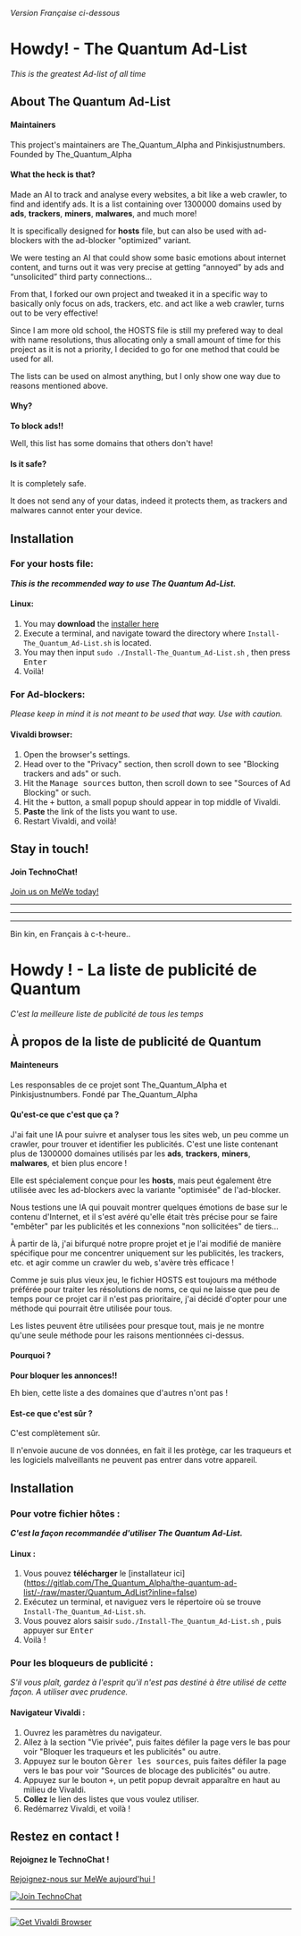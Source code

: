 *Version Française ci-dessous*

# Howdy! - The Quantum Ad-List
*This is the greatest Ad-list of all time*

## About The Quantum Ad-List
#### Maintainers
This project's maintainers are The_Quantum_Alpha and Pinkisjustnumbers.
Founded by The_Quantum_Alpha

#### What the heck is that?
Made an AI to track and analyse every websites, a bit like a web crawler, to find and identify ads.
It is a list containing over 1300000 domains used by **ads**, **trackers**, **miners**, **malwares**, and much more! 

It is specifically designed for **hosts** file, but can also be used with ad-blockers with the ad-blocker "optimized" variant.

We were testing an AI that could show some basic emotions about internet content, and turns out it was very precise at getting “annoyed” by ads and “unsolicited” third party connections…

From that, I forked our own project and tweaked it in a specific way to basically only focus on ads, trackers, etc. and act like a web crawler, turns out to be very effective!

Since I am more old school, the HOSTS file is still my prefered way to deal with name resolutions, thus allocating only a small amount of time for this project as it is not a priority, I decided to go for one method that could be used for all.

The lists can be used on almost anything, but I only show one way due to reasons mentioned above.

#### Why?
**To block ads!!**

Well, this list has some domains that others don't have!

#### Is it safe?
It is completely safe. 

It does not send any of your datas, indeed it protects them, as trackers and malwares cannot enter your device. 


## Installation
### For your **hosts** file:
***This is the recommended way to use The Quantum Ad-List.***
#### Linux:
1. You may **download** the [installer here](https://gitlab.com/The_Quantum_Alpha/the-quantum-ad-list/-/raw/master/Quantum_AdList?inline=false)
2. Execute a terminal, and navigate toward the directory where `Install-The_Quantum_Ad-List.sh` is located.
3. You may then input `sudo ./Install-The_Quantum_Ad-List.sh` , then press <kbd>Enter</kbd>
4. Voilà!

### For Ad-blockers:
*Please keep in mind it is not meant to be used that way. Use with caution.*
#### Vivaldi browser:
1. Open the browser's settings.
2. Head over to the "Privacy" section, then scroll down to see "Blocking trackers and ads" or such.
3. Hit the <kbd>Manage sources</kbd> button, then scroll down to see "Sources of Ad Blocking" or such.
4. Hit the <kbd>+</kbd> button, a small popup should appear in top middle of Vivaldi. 
5. **Paste** the link of the lists you want to use.
7. Restart Vivaldi, and voilà!

## Stay in touch!
#### Join TechnoChat!
[Join us on MeWe today!](https://mewe.com/join/TechnoChat)

***
***
***

Bin kin, en Français à c-t-heure..

# Howdy ! - La liste de publicité de Quantum
*C'est la meilleure liste de publicité de tous les temps*

## À propos de la liste de publicité de Quantum
#### Mainteneurs
Les responsables de ce projet sont The_Quantum_Alpha et Pinkisjustnumbers.
Fondé par The_Quantum_Alpha

#### Qu'est-ce que c'est que ça ?
J'ai fait une IA pour suivre et analyser tous les sites web, un peu comme un crawler, pour trouver et identifier les publicités.
C'est une liste contenant plus de 1300000 domaines utilisés par les **ads**, **trackers**, **miners**, **malwares**, et bien plus encore ! 

Elle est spécialement conçue pour les **hosts**, mais peut également être utilisée avec les ad-blockers avec la variante "optimisée" de l'ad-blocker.

Nous testions une IA qui pouvait montrer quelques émotions de base sur le contenu d'Internet, et il s'est avéré qu'elle était très précise pour se faire "embêter" par les publicités et les connexions "non sollicitées" de tiers...

À partir de là, j'ai bifurqué notre propre projet et je l'ai modifié de manière spécifique pour me concentrer uniquement sur les publicités, les trackers, etc. et agir comme un crawler du web, s'avère très efficace !

Comme je suis plus vieux jeu, le fichier HOSTS est toujours ma méthode préférée pour traiter les résolutions de noms, ce qui ne laisse que peu de temps pour ce projet car il n'est pas prioritaire, j'ai décidé d'opter pour une méthode qui pourrait être utilisée pour tous.

Les listes peuvent être utilisées pour presque tout, mais je ne montre qu'une seule méthode pour les raisons mentionnées ci-dessus.

#### Pourquoi ?
**Pour bloquer les annonces!!**

Eh bien, cette liste a des domaines que d'autres n'ont pas !

#### Est-ce que c'est sûr ?
C'est complètement sûr. 

Il n'envoie aucune de vos données, en fait il les protège, car les traqueurs et les logiciels malveillants ne peuvent pas entrer dans votre appareil. 


## Installation
### Pour votre fichier **hôtes** :
***C'est la façon recommandée d'utiliser The Quantum Ad-List.***
#### Linux :
1. Vous pouvez **télécharger** le [installateur ici] (https://gitlab.com/The_Quantum_Alpha/the-quantum-ad-list/-/raw/master/Quantum_AdList?inline=false)
2. Exécutez un terminal, et naviguez vers le répertoire où se trouve `Install-The_Quantum_Ad-List.sh`.
3. Vous pouvez alors saisir `sudo./Install-The_Quantum_Ad-List.sh` , puis appuyer sur <kbd>Enter</kbd>
4. Voilà !

### Pour les bloqueurs de publicité :
*S'il vous plaît, gardez à l'esprit qu'il n'est pas destiné à être utilisé de cette façon. A utiliser avec prudence.*
#### Navigateur Vivaldi :
1. Ouvrez les paramètres du navigateur.
2. Allez à la section "Vie privée", puis faites défiler la page vers le bas pour voir "Bloquer les traqueurs et les publicités" ou autre.
3. Appuyez sur le bouton <kbd>Gèrer les sources</kbd>, puis faites défiler la page vers le bas pour voir "Sources de blocage des publicités" ou autre.
4. Appuyez sur le bouton <kbd>+</kbd>, un petit popup devrait apparaître en haut au milieu de Vivaldi. 
5. **Collez** le lien des listes que vous voulez utiliser.
7. Redémarrez Vivaldi, et voilà !

## Restez en contact !
#### Rejoignez le TechnoChat !
[Rejoignez-nous sur MeWe aujourd'hui !](https://mewe.com/join/TechnoChat)

<a href="https://mewe.com/join/TechnoChat"><img src="https://img.mewe.com/api/v2/group/5eab27fa87cee22e5cad5eab/public-image/5fd8115580c0a747fe56928b/1600x1600/img" alt="Join TechnoChat" style="border:0"></a>

***

<a href="https://vivaldi.com?pk_campaign=Banners&pk_kwd=728x90"><img src="https://vivaldi.com/buttons/files/vivaldi_browser_lg.png" alt="Get Vivaldi Browser" style="border:0"></a>
